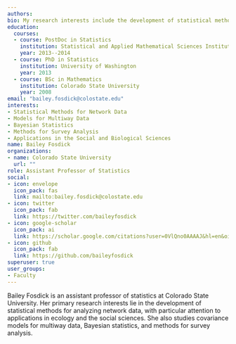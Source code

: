 ```yaml
---
authors:
bio: My research interests include the development of statistical methods for analyzing network data, with particular attention to applications in ecology and the social sciences.
education:
  courses:
  - course: PostDoc in Statistics
    institution: Statistical and Applied Mathematical Sciences Institute (SAMSI)
    year: 2013--2014
  - course: PhD in Statistics
    institution: University of Washington
    year: 2013
  - course: BSc in Mathematics
    institution: Colorado State University
    year: 2008
email: "bailey.fosdick@colostate.edu"
interests:
- Statistical Methods for Network Data
- Models for Multiway Data
- Bayesian Statistics
- Methods for Survey Analysis
- Applications in the Social and Biological Sciences
name: Bailey Fosdick
organizations:
- name: Colorado State University
  url: ""
role: Assistant Professor of Statistics
social:
- icon: envelope
  icon_pack: fas
  link: mailto:bailey.fosdick@colostate.edu
- icon: twitter
  icon_pack: fab
  link: https://twitter.com/baileyfosdick
- icon: google-scholar
  icon_pack: ai
  link: https://scholar.google.com/citations?user=0VlQno0AAAAJ&hl=en&oi=ao
- icon: github
  icon_pack: fab
  link: https://github.com/baileyfosdick
superuser: true
user_groups:
- Faculty
---
```


Bailey Fosdick is an assistant professor of statistics at Colorado State University. Her
primary research interests lie in the development of statistical methods for analyzing 
network data, with particular attention to applications in ecology and the social sciences. 
She also studies covariance models for multiway data, Bayesian statistics, and methods for
survey analysis.